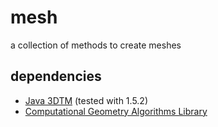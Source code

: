 # mesh

a collection of methods to create meshes

## dependencies

* [Java 3DTM](https://java3d.java.net) (tested with 1.5.2)
* [Computational Geometry Algorithms Library](http://www.cgal.org)
